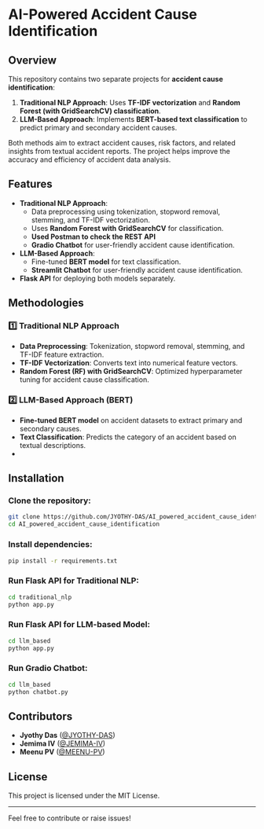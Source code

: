 # AI-Powered Accident Cause Identification

## Overview
This repository contains two separate projects for **accident cause identification**:
1. **Traditional NLP Approach**: Uses **TF-IDF vectorization** and **Random Forest (with GridSearchCV) classification**.
2. **LLM-Based Approach**: Implements **BERT-based text classification** to predict primary and secondary accident causes.

Both methods aim to extract accident causes, risk factors, and related insights from textual accident reports. The project helps improve the accuracy and efficiency of accident data analysis.

## Features
- **Traditional NLP Approach**:
  - Data preprocessing using tokenization, stopword removal, stemming, and TF-IDF vectorization.
  - Uses **Random Forest with GridSearchCV** for classification.
  - **Used Postman to check the REST API**
  - **Gradio Chatbot** for user-friendly accident cause identification.
- **LLM-Based Approach**:
  - Fine-tuned **BERT model** for text classification.
  - **Streamlit Chatbot** for user-friendly accident cause identification.
- **Flask API** for deploying both models separately.


## Methodologies
### 1️⃣ Traditional NLP Approach
- **Data Preprocessing**: Tokenization, stopword removal, stemming, and TF-IDF feature extraction.
- **TF-IDF Vectorization**: Converts text into numerical feature vectors.
- **Random Forest (RF) with GridSearchCV**: Optimized hyperparameter tuning for accident cause classification.

### 2️⃣ LLM-Based Approach (BERT)
- **Fine-tuned BERT model** on accident datasets to extract primary and secondary causes.
- **Text Classification**: Predicts the category of an accident based on textual descriptions.
- 
## Installation
### Clone the repository:
```bash
git clone https://github.com/JYOTHY-DAS/AI_powered_accident_cause_identification.git
cd AI_powered_accident_cause_identification
```

### Install dependencies:
```bash
pip install -r requirements.txt
```

### Run Flask API for Traditional NLP:
```bash
cd traditional_nlp
python app.py
```

### Run Flask API for LLM-based Model:
```bash
cd llm_based
python app.py
```

### Run Gradio Chatbot:
```bash
cd llm_based
python chatbot.py
```

## Contributors
- **Jyothy Das** ([@JYOTHY-DAS](https://github.com/JYOTHY-DAS))
- **Jemima IV** ([@JEMIMA-IV](https://github.com/Jemima-IV))
- **Meenu PV** ([@MEENU-PV](https://github.com/MEENU-PV))

## License
This project is licensed under the MIT License.

---
Feel free to contribute or raise issues!

